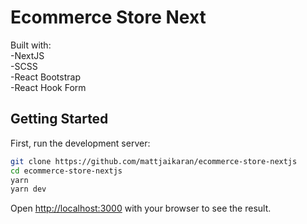 # Ecommerce Store Next

Built with:\
-NextJS\
-SCSS\
-React Bootstrap\
-React Hook Form


## Getting Started

First, run the development server:

```bash
git clone https://github.com/mattjaikaran/ecommerce-store-nextjs
cd ecommerce-store-nextjs
yarn
yarn dev
```

Open [http://localhost:3000](http://localhost:3000) with your browser to see the result.